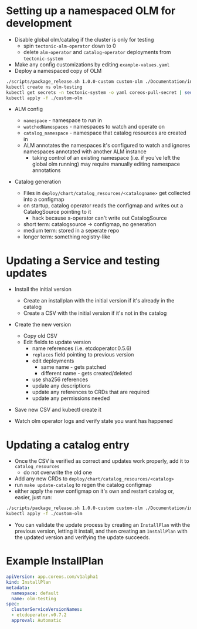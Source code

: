  # Setting up a namespaced OLM for development
 
 * Disable global olm/catalog if the cluster is only for testing
    * spin `tectonic-alm-operator` down to 0
    * delete `alm-operator` and `catalog-operator` deployments from `tectonic-system`
 * Make any config customizations by editing `example-values.yaml`
 * Deploy a namespaced copy of OLM
```sh
./scripts/package_release.sh 1.0.0-custom custom-olm ./Documentation/install/example-values.yaml
kubectl create ns olm-testing
kubectl get secrets -n tectonic-system -o yaml coreos-pull-secret | sed 's/tectonic-system/olm-testing/g' | kubectl create -f -
kubectl apply -f ./custom-olm
```

* ALM config
    * `namespace` - namespace to run in 
    * `watchedNamespaces` - namespaces to watch and operate on
    * `catalog_namespace` - namespace that catalog resources are created in
    * ALM annotates the namespaces it's configured to watch and ignores namespaces annotated with another ALM instance
        * taking control of an existing namespace (i.e. if you've left the global olm running) may require manually editing namespace annotations

* Catalog generation
    * Files in `deploy/chart/catalog_resources/<catalogname>` get collected into a configmap
    * on startup, catalog operator reads the configmap and writes out a CatalogSource pointing to it
        * hack because x-operator can't write out CatalogSource
    * short term: catalogsource -> configmap, no generation
    * medium term: stored in a seperate repo
    * longer term: something registry-like

# Updating a Service and testing updates

* Install the initial version 
    * Create an installplan with the initial version if it's already in the catalog
    * Create a CSV with the initial version if it's not in the catalog

* Create the new version 
    * Copy old CSV
    * Edit fields to update version
        * name references (i.e. etcdoperator.0.5.6)
        * `replaces` field pointing to previous version
        * edit deployments
            * same name - gets patched
            * different name - gets created/deleted
        * use sha256 references
        * update any descriptions
        * update any references to CRDs that are required
        * update any permissions needed
* Save new CSV and kubectl create it
* Watch olm operator logs and verify state you want has happened


# Updating a catalog entry

* Once the CSV is verified as correct and updates work properly, add it to `catalog_resources`
    * do not overwrite the old one
* Add any new CRDs to `deploy/chart/catalog_resources/<catalog>`
* run `make update-catalog` to regen the catalog configmap
* either apply the new configmap on it's own and restart catalog or, easier, just run:

```sh
./scripts/package_release.sh 1.0.0-custom custom-olm ./Documentation/install/example-values.yaml
kubectl apply -f ./custom-olm
```

* You can validate the update process by creating an `InstallPlan` with the previous version, letting it install, and then creating an `InstallPlan` with the updated version and verifying the update succeeds.


# Example InstallPlan

```yaml
apiVersion: app.coreos.com/v1alpha1
kind: InstallPlan
metadata:
  namespace: default
  name: olm-testing
spec:
  clusterServiceVersionNames:
  - etcdoperator.v0.7.2
  approval: Automatic
```
